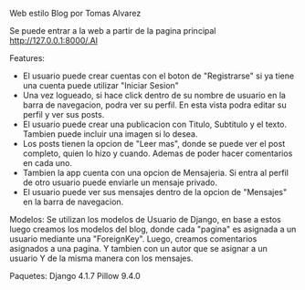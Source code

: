 Web estilo Blog por Tomas Alvarez

Se puede entrar a la web a partir de la pagina principal http://127.0.0.1:8000/.Al

Features:
 - El usuario puede crear cuentas con el boton de "Registrarse" si ya tiene una cuenta puede utilizar "Iniciar Sesion"
 - Una vez logueado, si hace click dentro de su nombre de usuario en la barra de navegacion, podra ver su perfil. En esta vista podra editar su perfil y ver sus posts.
 - El usuario puede crear una publicacion con Titulo, Subtitulo y el texto. Tambien puede incluir una imagen si lo desea.
 - Los posts tienen la opcion de "Leer mas", donde se puede ver el post completo, quien lo hizo y cuando. Ademas de poder hacer comentarios en cada uno.
 - Tambien la app cuenta con una opcion de Mensajeria. Si entra al perfil de otro usuario puede enviarle un mensaje privado. 
 - El usuario puede ver sus mensajes dentro de la opcion de "Mensajes" en la barra de navegacion.

Modelos:
Se utilizan los modelos de Usuario de Django, en base a estos luego creamos los modelos del blog, donde cada "pagina" es asignada a un usuario mediante una "ForeignKey". 
Luego, creamos comentarios asignados a una pagina. Y tambien con un autor que se asignar a un usuario
Y de la misma manera con los mensajes.

Paquetes:
Django 4.1.7
Pillow 9.4.0
